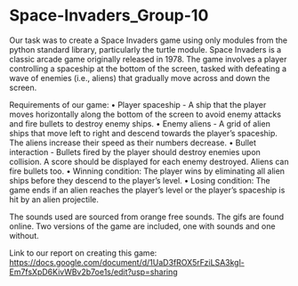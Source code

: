 # Space-Invaders_Group-10

Our task was to create a Space Invaders game using only modules from the python standard library, particularly the turtle module. Space Invaders is a classic arcade game originally released in 1978. The game involves a player controlling a spaceship at the bottom of the screen, tasked with defeating a wave of enemies (i.e., aliens) that gradually move across and down the screen.

Requirements of our game: • Player spaceship - A ship that the player moves horizontally along the bottom of the screen to avoid enemy attacks and fire bullets to destroy enemy ships. • Enemy aliens - A grid of alien ships that move left to right and descend towards the player’s spaceship. The aliens increase their speed as their numbers decrease. • Bullet interaction - Bullets fired by the player should destroy enemies upon collision. A score should be displayed for each enemy destroyed. Aliens can fire bullets too. • Winning condition: The player wins by eliminating all alien ships before they descend to the player’s level. • Losing condition: The game ends if an alien reaches the player’s level or the player’s spaceship is hit by an alien projectile.

The sounds used are sourced from orange free sounds. The gifs are found online. Two versions of the game are included, one with sounds and one without.

Link to our report on creating this game: https://docs.google.com/document/d/1UaD3fROX5rFziLSA3kgl-Em7fsXpD6KivWBv2b7oe1s/edit?usp=sharing
